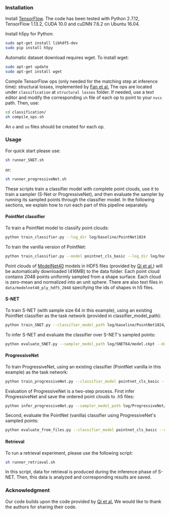 ### Installation

Install <a href="https://www.tensorflow.org/get_started/os_setup" target="_blank">TensorFlow</a>. The code has been tested with Python 2.7.12, TensorFlow 1.13.2, CUDA 10.0 and cuDNN 7.6.2 on Ubuntu 16.04.

Install h5py for Python:
```bash
sudo apt-get install libhdf5-dev
sudo pip install h5py
```

Automatic dataset download requires wget. 
To install wget:
```bash
sudo apt-get update
sudo apt-get install wget
```

Compile TensorFlow ops (only needed for the matching step at inference time): structural losses, implemented by [Fan et al.](https://github.com/fanhqme/PointSetGeneration) The ops are located under `classification` at `structural losses` folder. If needed, use a text editor and modify the corresponding `sh` file of each op to point to your `nvcc` path. Then, use:
```bash
cd classification/
sh compile_ops.sh
```

An `o` and `so` files should be created for each op.

### Usage
For quick start please use:
```bash
sh runner_SNET.sh 
```
or: 
```bash
sh runner_progressiveNet.sh
```

These scripts train a classifier model with complete point clouds, use it to train a sampler (S-Net or ProgressiveNet), and then evaluate the sampler by running its sampled points through the classifier model. In the following sections, we explain how to run each part of this pipeline separately.
    
#### PointNet classifier
To train a PointNet model to classify point clouds:
```bash
python train_classifier.py --log_dir log/baseline/PointNet1024
```
    
To train the vanilla version of PointNet:
```bash
python train_classifier.py --model pointnet_cls_basic --log_dir log/baseline/PointNetVanilla1024
```

Point clouds of <a href="http://modelnet.cs.princeton.edu/" target="_blank">ModelNet40</a> models in HDF5 files (provided by <a href="https://github.com/charlesq34/pointnet" target="_blank">Qi et al.</a>) will be automatically downloaded (416MB) to the data folder. Each point cloud contains 2048 points uniformly sampled from a shape surface. Each cloud is zero-mean and normalized into an unit sphere. There are also text files in `data/modelnet40_ply_hdf5_2048` specifying the ids of shapes in h5 files.

#### S-NET
To train S-NET (with sample size 64 in this example), using an existing PointNet classifier as the task network (provided in classifier_model_path):
```bash
python train_SNET.py --classifier_model_path log/baseline/PointNet1024/model.ckpt --num_out_points 64 --log_dir log/SNET64
```

To infer S-NET and evaluate the classifier over S-NET's sampled points:
```bash
python evaluate_SNET.py --sampler_model_path log/SNET64/model.ckpt --dump_dir log/SNET64/eval
```

#### ProgressiveNet
To train ProgressiveNet, using an existing classifier (PointNet vanilla in this example) as the task network:
```bash
python train_progressiveNet.py --classifier_model pointnet_cls_basic --classifier_model_path log/baseline/PointNetVanilla1024/model.ckpt --log_dir log/ProgressiveNet
```

Evaluation of ProgressiveNet is a two-step process. 
First infer ProgressiveNet and save the ordered point clouds to .h5 files:
```bash
python infer_progressiveNet.py --sampler_model_path log/ProgressiveNet/model.ckpt
```

Second, evaluate the PointNet (vanilla) classifier using ProgressiveNet's sampled points:
```bash
python evaluate_from_files.py --classifier_model pointnet_cls_basic --classifier_model_path log/baseline/PointNetVanilla1024/model.ckpt --data_path log/ProgressiveNet/sampled --dump_dir log/ProgressiveNet/eval
```

#### Retrieval
To run a retrieval experiment, please use the following script:
```bash
sh runner_retrieval.sh 
```

In this script, data for retrieval is produced during the inference phase of S-NET. Then, this data is analyzed and corresponding results are saved. 

### Acknowledgment
Our code builds upon the code provided by <a href="https://github.com/charlesq34/pointnet" target="_blank">Qi et al.</a> We would like to thank the authors for sharing their code.
